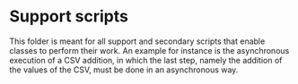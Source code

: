 # Support scripts

This folder is meant for all support and secondary scripts that enable classes to perform their work. An example for instance is the asynchronous execution of a
CSV addition, in which the last step, namely the addition of the values of the CSV, must be done in an asynchronous way.
